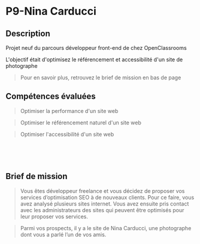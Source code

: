 &nbsp;

# P9-Nina Carducci

## Description

Projet neuf du parcours développeur front-end de chez OpenClassrooms

L'objectif était d'optimisez le référencement et accessibilité d'un site de photographe

> Pour en savoir plus, retrouvez le brief de mission en bas de page

## Compétences évaluées

> Optimiser la performance d'un site web

> Optimiser le référencement naturel d'un site web

> Optimiser l'accessibilité d'un site web

&nbsp;

&nbsp;

## Brief de mission

> Vous êtes développeur freelance et vous décidez de proposer vos services d’optimisation SEO à de nouveaux clients. Pour ce faire, vous avez analysé plusieurs sites internet. Vous avez ensuite pris contact avec les administrateurs des sites qui peuvent être optimisés pour leur proposer vos services.

> Parmi vos prospects, il y a le site de Nina Carducci, une photographe dont vous a parlé l’un de vos amis.

&nbsp;
